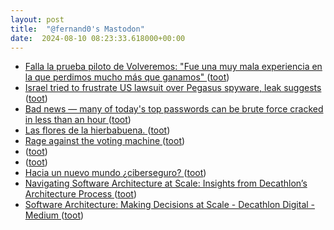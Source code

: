 ```yaml
---
layout: post
title:  "@fernand0's Mastodon"
date:  2024-08-10 08:23:33.618000+00:00
---
```

*  [Falla la prueba piloto de Volveremos: "Fue una muy mala experiencia en la que perdimos mucho más que ganamos" ](https://www.elperiodicodearagon.com/aragon/2024/07/26/falla-prueba-piloto-volveremos-mala-106080744.html?dd=2024072) ([toot](https://mastodon.social/@fernand0/112936761007464186))
*  [Israel tried to frustrate US lawsuit over Pegasus spyware, leak suggests ](https://www.theguardian.com/news/article/2024/jul/25/israel-tried-to-frustrate-us-lawsuit-over-pegasus-spyware-leak-suggests?CMP=share_btn_ur) ([toot](https://mastodon.social/@fernand0/112936568011476458))
*  [Bad news — many of today's top passwords can be brute force cracked in less than an hour ](https://www.techradar.com/pro/security/bad-news-many-of-todays-top-passwords-can-be-cracked-with-brute-force-in-less-than-an-hou) ([toot](https://mastodon.social/@fernand0/112935819112436488))
*  [Las flores de la hierbabuena. ](https://avecesunafoto.wordpress.com/2024/08/09/las-flores-de-la-hierbabuena) ([toot](https://mastodon.social/@fernand0/112935131168263466))
*  [Rage against the voting machine  ](https://www.politico.com/newsletters/weekly-cybersecurity/2024/06/17/rage-against-the-voting-machine-00163612) ([toot](https://mastodon.social/@fernand0/112935027226309011))
*  [ ](https://mastodon.social/users/fernand0/statuses/112933609033888111/activity) ([toot](https://mastodon.social/users/fernand0/statuses/112933609033888111/activity))
*  [ ](https://mastodon.social/users/fernand0/statuses/112933608511426464/activity) ([toot](https://mastodon.social/users/fernand0/statuses/112933608511426464/activity))
*  [Hacia un nuevo mundo ¿ciberseguro? ](https://blogs.elconfidencial.com/espana/blog-fide/2024-07-25/regulacion-ciberseguridad_3929766) ([toot](https://mastodon.social/@fernand0/112933242126843507))
*  [Navigating Software Architecture at Scale: Insights from Decathlon’s Architecture Process ](https://www.infoq.com/news/2024/07/decathlon-architecture-process) ([toot](https://mastodon.social/@fernand0/112933241981559053))
*  [Software Architecture: Making Decisions at Scale - Decathlon Digital - Medium ](https://medium.com/decathlondigital/software-architecture-making-decisions-f04cdd2cb3c) ([toot](https://mastodon.social/@fernand0/112933241838286939))

